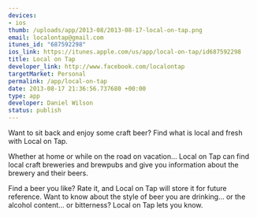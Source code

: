 ```yaml
--- 
devices: 
- ios
thumb: /uploads/app/2013-08/2013-08-17-local-on-tap.png
email: localontap@gmail.com
itunes_id: "687592298"
ios_link: https://itunes.apple.com/us/app/local-on-tap/id687592298
title: Local on Tap
developer_link: http://www.facebook.com/localontap
targetMarket: Personal
permalink: /app/local-on-tap
date: 2013-08-17 21:36:56.737680 +00:00
type: app
developer: Daniel Wilson
status: publish
---
```


Want to sit back and enjoy some craft beer? Find what is local and fresh with Local on Tap.

Whether at home or while on the road on vacation... Local on Tap can find local craft breweries and brewpubs and give you information about the brewery and their beers.

Find a beer you like? Rate it, and Local on Tap will store it for future reference. Want to know about the style of beer you are drinking... or the alcohol content... or bitterness? Local on Tap lets you know.
